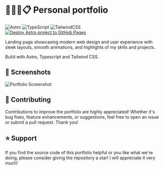 # 👨🏻‍💻📋 Personal portfolio
![Astro](https://img.shields.io/badge/astro-%232C2052.svg?style=flat-square&logo=astro&logoColor=white)
![TypeScript](https://img.shields.io/badge/typescript-%23007ACC.svg?style=flat-square&logo=typescript&logoColor=white)
![TailwindCSS](https://img.shields.io/badge/tailwindcss-%2338B2AC.svg?style=flat-square&logo=tailwind-css&logoColor=white)
[![Deploy Astro project to GitHub Pages](https://github.com/bautista225/portfolio/actions/workflows/deploy.yml/badge.svg)](https://github.com/bautista225/portfolio/actions/workflows/deploy.yml)

Landing page showcasing modern web design and user experience with sleek layouts, smooth animations, and highlights of my skills and projects.

Build with Astro, Typescript and Tailwind CSS.

## 📖 Screenshots
![Portfolio Screenshot](https://github.com/user-attachments/assets/6c86ad41-cbf4-4b54-b8fb-ec2dbe4966ea)

<!--- Revisar para descripciones: https://aayushbharti.in/about --->

## 🤝 Contributing
Contributions to improve the portfolio are highly appreciated! Whether it's bug fixes, feature enhancements, or suggestions, feel free to open an issue or submit a pull request. Thank you!

## ⭐ Support
If you find the source code of this portfolio helpful or you like what we're doing, please consider giving the repository a star! I will appreciate it very much!
